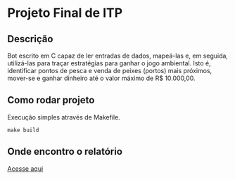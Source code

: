 # Projeto Final de ITP

## Descrição
Bot escrito em C capaz de ler entradas de dados, mapeá-las
e, em seguida, utilizá-las para traçar estratégias para ganhar o jogo ambiental.
Isto é, identificar pontos de pesca e venda de peixes (portos) mais próximos, mover-se
e ganhar dinheiro até o valor máximo de R$ 10.000,00.

## Como rodar projeto
Execução simples através de Makefile.

```
make build
```

## Onde encontro o relatório
[Acesse aqui](./assets/relatorio_projeto_final.pdf)